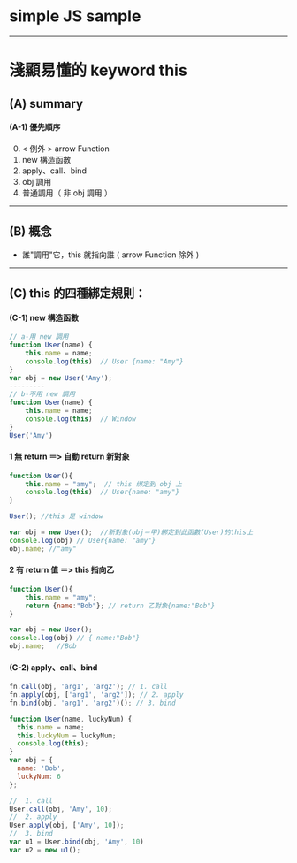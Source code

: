 # simple JS sample
---
# 淺顯易懂的 keyword this
## (A) summary
#### (A-1) 優先順序
0. < 例外 > arrow Function 
1. new 構造函數
2. apply、call、bind
3. obj 調用
4. 普通調用（ 非 obj 調用 ）

---
## (B) 概念
- 誰"調用"它，this 就指向誰 ( arrow Function 除外 )
---
## (C) this 的四種綁定規則：
#### (C-1) new 構造函數
```js
// a-用 new 調用
function User(name) {
    this.name = name;
    console.log(this)  // User {name: "Amy"}
}
var obj = new User('Amy');
---------
// b-不用 new 調用
function User(name) {
    this.name = name;
    console.log(this)  // Window
}
User('Amy')
```
#### 1 無 return ＝> 自動 return 新對象
```js
function User(){
    this.name = "amy";  // this 绑定到 obj 上
    console.log(this)  // User{name: "amy"} 
}

User(); //this 是 window

var obj = new User();  //新對象(obj＝甲)綁定到此函數(User)的this上
console.log(obj) // User{name: "amy"}
obj.name; //"amy"
```
#### 2 有 return 值 ＝> this 指向乙
```js
function User(){
    this.name = "amy";
    return {name:"Bob"}; // return 乙對象{name:"Bob"}
}

var obj = new User(); 
console.log(obj) // { name:"Bob"}
obj.name;   //Bob
```
#### (C-2) apply、call、bind
```js
fn.call(obj, 'arg1', 'arg2'); // 1. call
fn.apply(obj, ['arg1', 'arg2']); // 2. apply
fn.bind(obj, 'arg1', 'arg2')(); // 3. bind
```
```js
function User(name, luckyNum) {
  this.name = name;
  this.luckyNum = luckyNum;
  console.log(this);
}
var obj = {
  name: 'Bob',
  luckyNum: 6
};

//  1. call
User.call(obj, 'Amy', 10);
//  2. apply
User.apply(obj, ['Amy', 10]);
//  3. bind
var u1 = User.bind(obj, 'Amy', 10)
var u2 = new u1();
```
